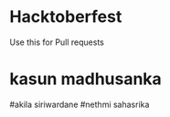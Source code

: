 # Hacktoberfest
Use this for Pull requests

# kasun madhusanka
#akila siriwardane
#nethmi sahasrika

